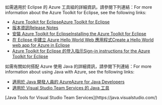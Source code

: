 <span data-ttu-id="54e1c-101">如需適用於 Eclipse 的 Azure 工具組的詳細資訊，請參閱下列連結：</span><span class="sxs-lookup"><span data-stu-id="54e1c-101">For more information about the Azure Toolkit for Eclipse, see the following links:</span></span> 

* [<span data-ttu-id="54e1c-102">Azure Toolkit for Eclipse</span><span class="sxs-lookup"><span data-stu-id="54e1c-102">Azure Toolkit for Eclipse</span></span>](../eclipse/azure-toolkit-for-eclipse.md) 
* [<span data-ttu-id="54e1c-103">版本資訊</span><span class="sxs-lookup"><span data-stu-id="54e1c-103">Release Notes</span></span>](https://github.com/Microsoft/azure-tools-for-java/releases) 
* [<span data-ttu-id="54e1c-104">安裝 Azure Toolkit for Eclipse</span><span class="sxs-lookup"><span data-stu-id="54e1c-104">Installing the Azure Toolkit for Eclipse</span></span>](../eclipse/azure-toolkit-for-eclipse-installation.md) 
* [<span data-ttu-id="54e1c-105">在 Eclipse 中建立 Azure Hello World Web 應用程式</span><span class="sxs-lookup"><span data-stu-id="54e1c-105">Create a Hello World web app for Azure in Eclipse</span></span>](../eclipse/azure-toolkit-for-eclipse-create-hello-world-web-app.md) 
* [<span data-ttu-id="54e1c-106">Azure Toolkit for Eclipse 的登入指示</span><span class="sxs-lookup"><span data-stu-id="54e1c-106">Sign-in instructions for the Azure Toolkit for Eclipse</span></span>](../eclipse/azure-toolkit-for-eclipse-sign-in-instructions.md) 

<span data-ttu-id="54e1c-107">如需有關如何搭配 Azure 使用 Java 的詳細資訊，請參閱下列連結：</span><span class="sxs-lookup"><span data-stu-id="54e1c-107">For more information about using Java with Azure, see the following links:</span></span> 

* [<span data-ttu-id="54e1c-108">適用於 Java 開發人員的 Azure</span><span class="sxs-lookup"><span data-stu-id="54e1c-108">Azure for Java Developers</span></span>](https://docs.microsoft.com/java/azure/) 
* <span data-ttu-id="54e1c-109">[適用於 Visual Studio Team Services 的 Java 工具](https://java.visualstudio.com/) 
<!-- TODO: Add URLs for Java in VSCode here --></span><span class="sxs-lookup"><span data-stu-id="54e1c-109">[Java Tools for Visual Studio Team Services](https://java.visualstudio.com/) 
<!-- TODO: Add URLs for Java in VSCode here --></span></span> 
